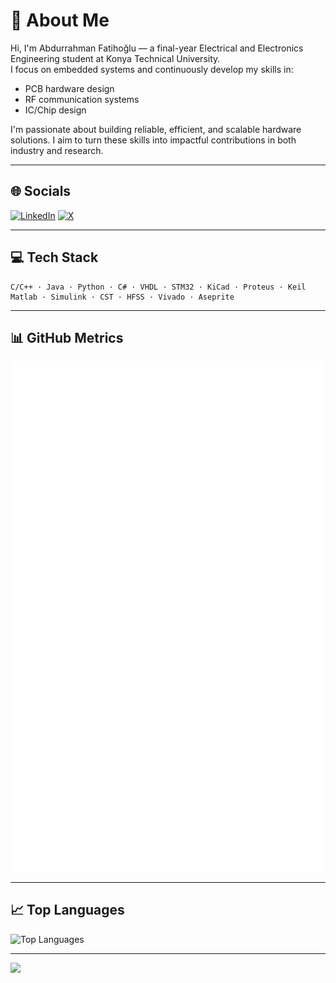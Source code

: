 # 💫 About Me

Hi, I'm Abdurrahman Fatihoğlu — a final-year Electrical and Electronics Engineering student at Konya Technical University.  
I focus on embedded systems and continuously develop my skills in:

- PCB hardware design  
- RF communication systems  
- IC/Chip design  

I'm passionate about building reliable, efficient, and scalable hardware solutions. I aim to turn these skills into impactful contributions in both industry and research.

---

## 🌐 Socials

[![LinkedIn](https://img.shields.io/badge/LinkedIn-%230077B5.svg?logo=linkedin&logoColor=white)](https://www.linkedin.com/in/abdurrahman-fatiho%C4%9Flu-56820a235/) 
[![X](https://img.shields.io/badge/X-black.svg?logo=X&logoColor=white)](https://x.com/fthgl_)

---

## 💻 Tech Stack

```
C/C++ · Java · Python · C# · VHDL · STM32 · KiCad · Proteus · Keil  
Matlab · Simulink · CST · HFSS · Vivado · Aseprite
```

---

## 📊 GitHub Metrics

![GitHub Metrics](https://github.com/FTHGL/FTHGL/blob/main/github-metrics.svg)

---

## 📈 Top Languages

![Top Languages](https://github-readme-stats.vercel.app/api/top-langs/?username=FTHGL&theme=dark&hide_border=false&layout=compact)

---

[![](https://visitcount.itsvg.in/api?id=FTHGL&icon=0&color=0)](https://visitcount.itsvg.in)
